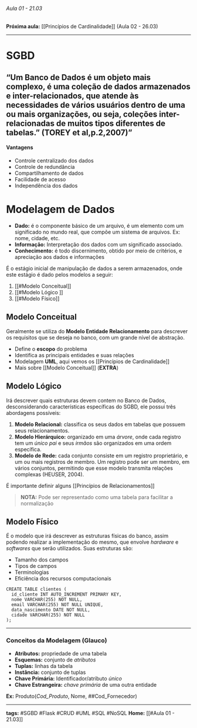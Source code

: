 ###### Aula 01 - 21.03
**Próxima aula:** [[Princípios de Cardinalidade]] (Aula 02 - 26.03)

---
# SGBD
“Um Banco de Dados é um objeto mais complexo, é uma coleção de dados armazenados e inter-relacionados, que atende às necessidades de vários usuários dentro de uma ou mais organizações, ou seja, coleções inter-relacionadas de muitos tipos diferentes de tabelas.” (TOREY et al,p.2,2007)”
--
#### Vantagens
- Controle centralizado dos dados
- Controle de redundância
- Compartilhamento de dados
- Facilidade de acesso
- Independência dos dados

# Modelagem de Dados
- **Dado:** é o componente básico de um arquivo, é um elemento com um significado no mundo real, que compõe um sistema de arquivos. Ex: nome, cidade, etc.
- **Informação:** Interpretação dos dados com um significado associado.
- **Conhecimento:** é todo discernimento, obtido por meio de critérios, e apreciação aos dados e informações

É o estágio inicial de manipulação de dados a serem armazenados, onde este estágio é dado pelos modelos a seguir:
1. [[#Modelo Conceitual]]
2. [[#Modelo Lógico ]]
3. [[#Modelo Físico]]

## Modelo Conceitual
Geralmente se utiliza do **Modelo Entidade Relacionamento** para descrever os requisitos que se deseja no banco, com um grande nível de abstração.

- Define o **escopo** do problema
- Identifica as principais entidades e suas relações
- Modelagem **UML**, aqui vemos os [[Princípios de Cardinalidade]]
- Mais sobre [[Modelo Conceitual]] (**EXTRA**)

## Modelo Lógico
Irá descrever quais estruturas devem contem no Banco de Dados, desconsiderando características específicas do SGBD, ele possui três abordagens possíveis:
1. **Modelo Relacional:** classifica os seus dados em tabelas que possuem seus relacionamentos.
2. **Modelo Hierárquico:** organizado em uma *árvore*, onde cada registro tem um *único pai* e seus *irmãos* são organizados em uma ordem específica.
3. **Modelo de Rede:** cada conjunto consiste em um registro proprietário, e um ou mais registros de membro. Um registro pode ser um membro, em vários conjuntos, permitindo que esse modelo transmita relações complexas (HEUSER, 2004).

É importante definir alguns [[Princípios de Relacionamentos]]

> **NOTA:** Pode ser representado como uma tabela para facilitar a normalização

## Modelo Físico
É o modelo que irá descrever as estruturas físicas do banco, assim podendo realizar a implementação do mesmo, que envolve *hardware* e *softwares* que serão utilizados. Suas estruturas são:
- Tamanho dos campos
- Tipos de campos
- Terminologias
- Eficiência dos recursos computacionais

```mysql
CREATE TABLE clientes (
  id_cliente INT AUTO_INCREMENT PRIMARY KEY,
  nome VARCHAR(255) NOT NULL,
  email VARCHAR(255) NOT NULL UNIQUE,
  data_nascimento DATE NOT NULL,
  cidade VARCHAR(255) NOT NULL
);
```

---
### Conceitos da Modelagem (Glauco)
- **Atributos:** propriedade de uma tabela
- **Esquemas:** conjunto de *atributos*
- **Tuplas:** linhas da tabela
- **Instância:** conjunto de tuplas
- **Chave Primária:** Identificador/atributo *único* 
- **Chave Estrangeira:** *chave primária* de uma outra entidade

**Ex:** Produto(*Cod_Produto*, Nome, ##Cod_Fornecedor)

---
**tags:** #SGBD #Flask #CRUD #UML #SQL #NoSQL
**Home:** [[#Aula 01 - 21.03]]
